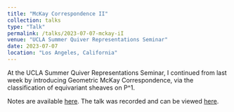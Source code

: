 ```yaml
---
title: "McKay Correspondence II"
collection: talks
type: "Talk"
permalink: /talks/2023-07-07-mckay-iI
venue: "UCLA Summer Quiver Representations Seminar"
date: 2023-07-07
location: "Los Angeles, California"
---
```


At the UCLA Summer Quiver Representations Seminar, I continued from last week by introducing Geometric McKay Correspondence, via the classification of equivariant sheaves on P^1.

Notes are available [here](https://max.steinbergfour.com/files/McKay_Correspondence_II.pdf). The talk was recorded and can be viewed [here](https://www.youtube.com/watch?v=zh6pCSB88uU).
